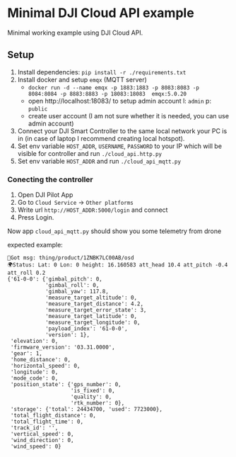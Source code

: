 # Minimal DJI Cloud API example

Minimal working example using DJI Cloud API.

## Setup

1. Install dependencies: `pip install -r ./requirements.txt`
2. Install docker and setup `emqx` (MQTT server)
   - `docker run -d --name emqx -p 1883:1883 -p 8083:8083 -p 8084:8084 -p 8883:8883 -p 18083:18083  emqx:5.0.20`
   - open http://localhost:18083/ to setup admin account l: `admin` p: `public`
   - create user account (I am not sure whether it is needed, you can use admin account)
3. Connect your DJI Smart Controller to the same local network your PC is in (in case of laptop I recommend creating local hotspot).
4. Set env variable `HOST_ADDR`, `USERNAME`, `PASSWORD` to your IP which will be visible for controller and run `./cloud_api.http.py`
5. Set env variable `HOST_ADDR` and run `./cloud_api_mqtt.py`

### Conecting the controller

1. Open DJI Pilot App
2. Go to `Cloud Service` -> `Other platforms`
3. Write url `http://HOST_ADDR:5000/login` and connect
4. Press Login.

Now app `cloud_api_mqtt.py` should show you some telemetry from drone

expected example:

```
📨Got msg: thing/product/1ZNBK7LC00AB/osd
🌍Status: Lat: 0 Lon: 0 height: 16.160583 att_head 10.4 att_pitch -0.4 att_roll 0.2
{'61-0-0': {'gimbal_pitch': 0,
            'gimbal_roll': 0,
            'gimbal_yaw': 117.8,
            'measure_target_altitude': 0,
            'measure_target_distance': 4.2,
            'measure_target_error_state': 3,
            'measure_target_latitude': 0,
            'measure_target_longitude': 0,
            'payload_index': '61-0-0',
            'version': 1},
 'elevation': 0,
 'firmware_version': '03.31.0000',
 'gear': 1,
 'home_distance': 0,
 'horizontal_speed': 0,
 'longitude': 0,
 'mode_code': 0,
 'position_state': {'gps_number': 0,
                    'is_fixed': 0,
                    'quality': 0,
                    'rtk_number': 0},
 'storage': {'total': 24434700, 'used': 7723000},
 'total_flight_distance': 0,
 'total_flight_time': 0,
 'track_id': '',
 'vertical_speed': 0,
 'wind_direction': 0,
 'wind_speed': 0}
```
